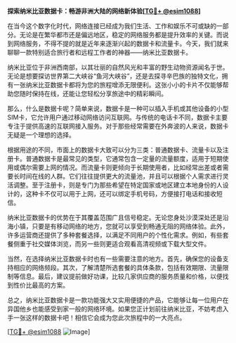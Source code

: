 **探索纳米比亚数据卡：畅游非洲大陆的网络新体验[[TG💪+ @esim1088](https://t.me/s/esim1088)]**

在当今这个数字化时代，网络连接已经成为我们生活、工作和娱乐不可或缺的一部分。无论是在繁华都市还是偏远地区，稳定的网络服务都是提升效率的关键。而说到网络服务，不得不提的就是近年来逐渐兴起的数据卡和流量卡。今天，我们就来聊聊一款特别适合旅行者和远程工作者的神器——纳米比亚数据卡。

纳米比亚位于非洲西南部，以其壮丽的自然风光和丰富的野生动物资源闻名于世。无论是想要探访世界第二大峡谷“鱼河大峡谷”，还是去探寻辛巴族的独特文化，拥有一张纳米比亚数据卡都将为您的旅程增添无限便利。这张小小的卡片不仅能够帮助您随时保持在线，还能让您轻松分享旅途中的精彩瞬间。

那么，什么是数据卡呢？简单来说，数据卡是一种可以插入手机或其他设备的小型SIM卡，它允许用户通过移动网络访问互联网。与传统的电话卡不同，数据卡主要专注于提供高速的互联网接入服务。对于那些经常需要在外奔波的人来说，数据卡无疑是一个理想的选择。

根据用途的不同，市面上的数据卡大致可以分为三类：普通数据卡、流量卡以及注册卡。普通数据卡是最常见的类型，它通常包含一定量的流量额度，适用于短期使用或偶尔需要上网的情况。而流量卡则更倾向于长期使用者，比如经常出差或者需要长时间在线的人群。它们往往提供更大的流量池，并且可以根据个人需求进行灵活调整。至于注册卡，则是专门为那些希望在特定国家或地区建立本地身份的人设计的，这种卡不仅可以用于上网，还可以绑定手机号码，方便接打电话和接收短信。

纳米比亚数据卡的优势在于其覆盖范围广且信号稳定。无论您身处沙漠深处还是沿海小镇，只要是有移动网络的地方，您就可以享受到畅通无阻的网络体验。此外，许多运营商还提供了多种套餐选择，以满足不同用户的个性化需求。例如，有些套餐侧重于社交媒体浏览，而另一些则更适合观看高清视频或下载大型文件。

当然，在选择纳米比亚数据卡时也有一些需要注意的地方。首先，确保您的设备支持相应的网络频段。其次，了解清楚所选套餐的具体条款，包括有效期限、流量限制等信息。最后，建议提前做好功课，比较几家供应商的服务质量和价格，以便找到性价比最高的方案。

总之，纳米比亚数据卡是一款功能强大又实用便捷的产品，它能够让每一位用户在异国他乡也能感受到家一般的网络环境。如果您正计划前往纳米比亚，不妨考虑入手一张这样的数据卡吧！相信它会成为您此次旅程中的一大亮点。

[[TG💪+ @esim1088](https://t.me/s/esim1088) ![Image](https://i.postimg.cc/4NQfJmqS/Snipaste-2025-05-13-00-14-12.png)]